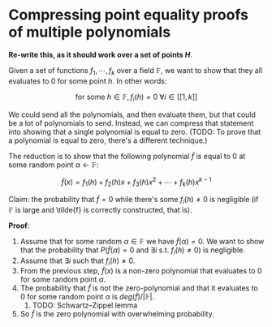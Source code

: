 # Compressing point equality proofs of multiple polynomials

**Re-write this, as it should work over a set of points $H$**.

Given a set of functions $f_1, \cdots, f_k$ over a field $\mathbb{F}$, we want to show that they all evaluates to $0$ for some point $h$. In other words:

$$ \text{for some } h \in \mathbb{F}, f_i(h) = 0 \; \forall i \in [[1,k]] $$

We could send all the polynomials, and then evaluate them, but that could be a lot of polynomials to send.
Instead, we can compress that statement into showing that a single polynomial is equal to zero.
(TODO: To prove that a polynomial is equal to zero, there's a different technique.)

The reduction is to show that the following polynomial $\tilde{f}$ is equal to $0$ at some random point $\alpha \leftarrow \mathbb{F}$:

$$ \tilde{f}(x) = f_1(h) + f_2(h) x + f_3(h) x^2 + \cdots + f_k(h) x^{k-1} $$

Claim: the probability that $\tilde{f} = 0$ while there's some $f_i(h) \neq 0$ is negligible (if $\mathbb{F}$ is large and \tilde{f} is correctly constructed, that is).

**Proof**:

1. Assume that for some random $\alpha \in \mathbb{F}$ we have $\tilde{f}(\alpha) = 0$. We want to show that the probability that $P(\tilde{f}(\alpha) = 0 \text{ and } \exists i \text{ s.t. } f_i(h) \neq 0)$ is negligible.
1. Assume that $\exists i$ such that $f_i(h) \neq 0$.
1. From the previous step, $\tilde{f}(x)$ is a non-zero polynomial that evaluates to $0$ for some random point $\alpha$.
1. The probability that $\tilde{f}$ is not the zero-polynomial and that it evaluates to $0$ for some random point $\alpha$ is $deg(\tilde{f}) / |\mathbb{F}|$.
    1. TODO: Schwartz–Zippel lemma
1. So $\tilde{f}$ is the zero polynomial with overwhelming probability.
